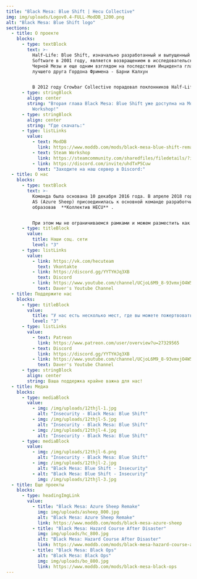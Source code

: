 ```yaml
---
title: "Black Mesa: Blue Shift | Hecu Collective"
img: img/uploads/Logov0.4-FULL-ModDB_1200.png
alt: "Black Mesa: Blue Shift logo"
sections:
  - title: О проекте
    blocks:
      - type: textBlock
        text: >-
          Half-Life: Blue Shift, изначально разработанный и выпущенный Gearbox
          Software в 2001 году, является возвращением в исследовательский центр
          Черной Мезы и еще одним взглядом на последствия Инцидента глазами
          лучшего друга Гордона Фримена - Барни Калхун


          В 2012 году Crowbar Collective порадовал поклонников Half-Life выпуском великолепного римейка Half-Life - **Black Mesa**, но до сих пор нет выпущенных ремейков для дополнений. И вот тогда есть мы  - **HECU Collective**.Мы разрабатываем Black Mesa: Blue Shift - бесплатный римейк с использованием ресурсов и стиля Black Mesa. Мы постараемся максимально приблизиться к оригинальным Half-Life: Blue Shift и Black Mesa. Наш мод будет выпускаться частично, глава за главой, так что тем, кому не терпится дождаться полного выпуска, наконец-то будет во что поиграть!
      - type: stringBlock
        align: center
        string: "Вторая глава Black Mesa: Blue Shift уже доступна на ModDB и Steam
          Workshop!"
      - type: stringBlock
        align: center
        string: "Где скачать:"
      - type: listLinks
        value:
          - text: ModDB
            link: https://www.moddb.com/mods/black-mesa-blue-shift-remake/news/chapter-2-insecurity-release
          - text: Steam Workshop
            link: https://steamcommunity.com/sharedfiles/filedetails/?id=2424633574
          - link: https://discord.com/invite/uhdTxP5Cuw
            text: "Заходите на наш сервер в Discord:"
  - title: О нас
    blocks:
      - type: textBlock
        text: >-
          Команда была основана 10 декабря 2016 года. В апреле 2018 года команда
          AS (Azure Sheep) присоединилась к основной команде разработчиков,
          образовав  **Коллектив HECU** .


          При этом мы не ограничиваемся рамками и можем разместить как трейлер новой игры или мода на движке Source, так и интересные новости из мира Half-Life и других игр от Valve.
      - type: titleBlock
        value:
          title: Наши соц. сети
          level: "3"
      - type: listLinks
        value:
          - link: https://vk.com/hecuteam
            text: Vkontakte
          - link: https://discord.gg/YYTYHJq3XB
            text: Discord
          - link: https://www.youtube.com/channel/UCjoL6M9_8-93vmxjO4W5R9w
            text: Daver's Youtube Channel
  - title: Поддержите нас
    blocks:
      - type: titleBlock
        value:
          title: "У нас есть несколько мест, где вы можете пожертвовать нам:"
          level: "3"
      - type: listLinks
        value:
          - text: Patreon
            link: https://www.patreon.com/user/overview?u=27329565
          - text: Discord
            link: https://discord.gg/YYTYHJq3XB
          - link: https://www.youtube.com/channel/UCjoL6M9_8-93vmxjO4W5R9w
            text: Daver's Youtube Channel
      - type: stringBlock
        align: center
        string: Ваша поддержка крайне важна для нас!
  - title: Медиа
    blocks:
      - type: mediaBlock
        value:
          - img: /img/uploads/12thjl-1.jpg
            alt: "Insecurity - Black Mesa: Blue Shift"
          - img: /img/uploads/12thjl-5.jpg
            alt: "Insecurity - Black Mesa: Blue Shift"
          - img: /img/uploads/12thjl-4.jpg
            alt: "Insecurity - Black Mesa: Blue Shift"
      - type: mediaBlock
        value:
          - img: /img/uploads/12thjl-6.png
            alt: "Insecurity - Black Mesa: Blue Shift"
          - img: /img/uploads/12thjl-2.jpg
            alt: "Black Mesa: Blue Shift - Insecurity"
          - alt: "Black Mesa: Blue Shift - Insecurity"
            img: /img/uploads/12thjl-3.jpg
  - title: Еще проекты
    blocks:
      - type: headingImgLink
        value:
          - title: "Black Mesa: Azure Sheep Remake"
            img: img/uploads/asheep_800.jpg
            alt: "Black Mesa: Azure Sheep Remake"
            link: https://www.moddb.com/mods/black-mesa-azure-sheep
          - title: "Black Mesa: Hazard Сourse After Disaster"
            img: img/uploads/hc_800.jpg
            alt: "Black Mesa: Hazard Сourse After Disaster"
            link: https://www.moddb.com/mods/black-mesa-hazard-course-after-disaster
          - title: "Black Mesa: Black Ops"
            alt: "Black Mesa: Black Ops"
            img: img/uploads/bo_800.jpg
            link: https://www.moddb.com/mods/black-mesa-black-ops
---
```

